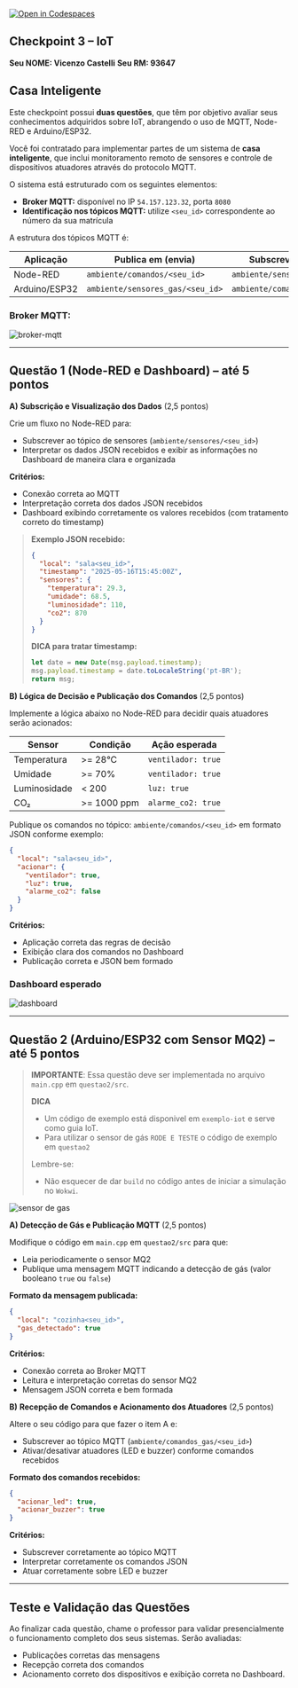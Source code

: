 [![Open in Codespaces](https://classroom.github.com/assets/launch-codespace-2972f46106e565e64193e422d61a12cf1da4916b45550586e14ef0a7c637dd04.svg)](https://classroom.github.com/open-in-codespaces?assignment_repo_id=19611840)
## Checkpoint 3 – IoT

**Seu NOME: Vicenzo Castelli**
**Seu RM: 93647**

## Casa Inteligente

Este checkpoint possui **duas questões**, que têm por objetivo avaliar seus conhecimentos adquiridos sobre IoT, abrangendo o uso de MQTT, Node-RED e Arduino/ESP32.

Você foi contratado para implementar partes de um sistema de **casa inteligente**, que inclui monitoramento remoto de sensores e controle de dispositivos atuadores através do protocolo MQTT.

O sistema está estruturado com os seguintes elementos:

* **Broker MQTT:** disponível no IP `54.157.123.32`, porta `8080`
* **Identificação nos tópicos MQTT:** utilize `<seu_id>` correspondente ao número da sua matrícula

A estrutura dos tópicos MQTT é:

| Aplicação     | Publica em (envia)               | Subscreve em (recebe)            |
| ------------- | -------------------------------- | -------------------------------- |
| Node-RED      | `ambiente/comandos/<seu_id>`     | `ambiente/sensores/<seu_id>`     |
| Arduino/ESP32 | `ambiente/sensores_gas/<seu_id>` | `ambiente/comandos_gas/<seu_id>` |

### Broker MQTT:

![broker-mqtt](imgs/broker-mqtt.png)

---

## Questão 1 (Node-RED e Dashboard) – até 5 pontos

**A)** **Subscrição e Visualização dos Dados** (2,5 pontos)

Crie um fluxo no Node-RED para:

* Subscrever ao tópico de sensores (`ambiente/sensores/<seu_id>`)
* Interpretar os dados JSON recebidos e exibir as informações no Dashboard de maneira clara e organizada

**Critérios:**

* Conexão correta ao MQTT
* Interpretação correta dos dados JSON recebidos
* Dashboard exibindo corretamente os valores recebidos (com tratamento correto do timestamp)

> **Exemplo JSON recebido:**
>
> ```json
> {
>   "local": "sala<seu_id>",
>   "timestamp": "2025-05-16T15:45:00Z",
>   "sensores": {
>     "temperatura": 29.3,
>     "umidade": 68.5,
>     "luminosidade": 110,
>     "co2": 870
>   }
> }
> ```
>
> **DICA para tratar timestamp:**
>
> ```js
> let date = new Date(msg.payload.timestamp);
> msg.payload.timestamp = date.toLocaleString('pt-BR');
> return msg;
> ```

**B)** **Lógica de Decisão e Publicação dos Comandos** (2,5 pontos)

Implemente a lógica abaixo no Node-RED para decidir quais atuadores serão acionados:

| Sensor       | Condição    | Ação esperada      |
| ------------ | ----------- | ------------------ |
| Temperatura  | >= 28°C     | `ventilador: true` |
| Umidade      | >= 70%      | `ventilador: true` |
| Luminosidade | < 200       | `luz: true`        |
| CO₂          | >= 1000 ppm | `alarme_co2: true` |

Publique os comandos no tópico: `ambiente/comandos/<seu_id>` em formato JSON conforme exemplo:

```json
{
  "local": "sala<seu_id>",
  "acionar": {
    "ventilador": true,
    "luz": true,
    "alarme_co2": false
  }
}
```

**Critérios:**

* Aplicação correta das regras de decisão
* Exibição clara dos comandos no Dashboard
* Publicação correta e JSON bem formado

### Dashboard esperado

![dashboard](imgs/dashboard.png)

---

## Questão 2 (Arduino/ESP32 com Sensor MQ2) – até 5 pontos

> **IMPORTANTE**: Essa questão deve ser implementada no arquivo `main.cpp` em `questao2/src`. 
>
> **DICA**
> - Um código de exemplo está disponivel em `exemplo-iot` e serve como guia IoT.
> - Para utilizar o sensor de gás `RODE E TESTE` o código de exemplo em `questao2` 
>
> Lembre-se:
> - Não esquecer de dar `build` no código antes de iniciar a simulação no `Wokwi`.
> 

![sensor de gas](imgs/gas-esp.png)

**A)** **Detecção de Gás e Publicação MQTT** (2,5 pontos)

Modifique o código em `main.cpp` em `questao2/src` para que:

* Leia periodicamente o sensor MQ2
* Publique uma mensagem MQTT indicando a detecção de gás (valor booleano `true` ou `false`)

**Formato da mensagem publicada:**

```json
{
  "local": "cozinha<seu_id>",
  "gas_detectado": true
}
```

**Critérios:**

* Conexão correta ao Broker MQTT
* Leitura e interpretação corretas do sensor MQ2
* Mensagem JSON correta e bem formada

**B)** **Recepção de Comandos e Acionamento dos Atuadores** (2,5 pontos)

Altere o seu código para que fazer o item A e:

* Subscrever ao tópico MQTT (`ambiente/comandos_gas/<seu_id>`)
* Ativar/desativar atuadores (LED e buzzer) conforme comandos recebidos

**Formato dos comandos recebidos:**

```json
{
  "acionar_led": true,
  "acionar_buzzer": true
}
```

**Critérios:**

* Subscrever corretamente ao tópico MQTT
* Interpretar corretamente os comandos JSON
* Atuar corretamente sobre LED e buzzer

---

## Teste e Validação das Questões

Ao finalizar cada questão, chame o professor para validar presencialmente o funcionamento completo dos seus sistemas. Serão avaliadas:

* Publicações corretas das mensagens
* Recepção correta dos comandos
* Acionamento correto dos dispositivos e exibição correta no Dashboard.
